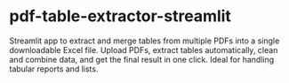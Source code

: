 # pdf-table-extractor-streamlit
Streamlit app to extract and merge tables from multiple PDFs into a single downloadable Excel file. Upload PDFs, extract tables automatically, clean and combine data, and get the final result in one click. Ideal for handling tabular reports and lists.
